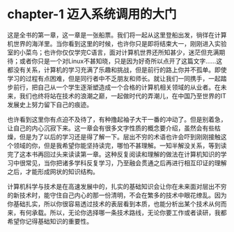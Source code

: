 # chapter-1 迈入系统调用的大门

这是全书的第一章，这一章是一张船票。我们将一起从这里登船出发，徜徉在计算机世界的海洋里。当你看到这里的时候，也许你只是即将结束大一，刚刚进入实验室的小菜鸟；也许你仅仅学完C语言，面对计算机世界还所知甚少，迷茫但充满期待；或者你只是一个对Linux不甚知晓，只是因为好奇所以点开了这篇文字……这都没有关系，计算机的学习充满了乐趣和挑战，但是前行的路上你并不孤单。即使学习的过程有点困难，但是同行者中不乏朋友和师长。就让我们一同携手，一起踏步前行，把自己从一个学生逐渐塑造成一个合格的计算机相关领域的从业者。在未来，我们也终将站在技术的浪潮之巅，一起做时代的弄潮儿，在中国乃至世界的IT发展史上努力留下自己的痕迹。

也许看到这里你有点迫不及待了，有种撸起袖子大干一番的冲动了。但是别着急，让自己的内心沉寂下来。这一章会有很多文字性质的概念要介绍，虽然会有些枯燥，但是为了以后的学习还是得了解一下。层出不穷的术语也许会吓到刚刚接触这个领域的你，但是我希望你能坚持读完，哪怕不甚理解。一知半解没关系，等到读完了这本书再回过头来读读第一章。这种反复阅读和理解的做法在计算机知识的学习中很常见，当你把诸多学科反复学习，乃至融会贯通之后再进行相互印证的理解之后，才能形成网状的知识结构。

计算机科学与技术是在高速发展中的，扎实的基础知识会让你在未来面对层出不穷的新技术时，能守住自己内心的那一份清明，不会在繁多的技术中眼花缭乱。因为你基础扎实，所以你很容易透过技术的表层看到本质，也能分析出某个技术从何而来，有何承载。所以，无论你选择哪一条技术路线，无论你要工作或者读研，我都希望你记得基础知识的重要性。